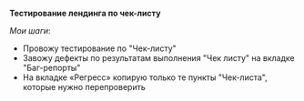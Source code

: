    **Тестирование лендинга по чек-листу**


*Мои шаги*:
* Провожу тестирование по "Чек-листу"
* Завожу дефекты по результатам выполнения "Чек листу" на вкладке "Баг-репорты"
* На вкладке «Регресс» копирую только те пункты "Чек-листа", которые нужно перепроверить
